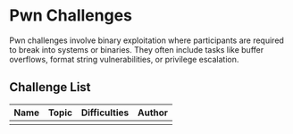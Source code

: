 # Pwn Challenges

Pwn challenges involve binary exploitation where participants are required to break into systems or binaries. They often include tasks like buffer overflows, format string vulnerabilities, or privilege escalation.

## Challenge List

| Name   | Topic           | Difficulties | Author |
|--------|-----------------|--------------|--------|
| <Name> | <Topic>         | <Difficulty> | <Author> |
